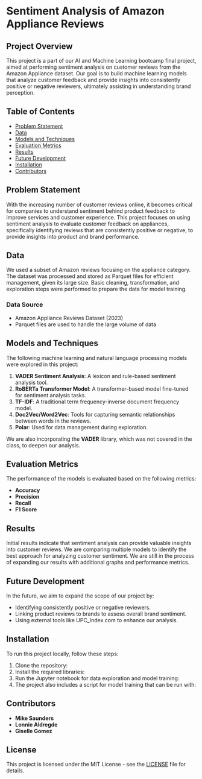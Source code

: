 
# Sentiment Analysis of Amazon Appliance Reviews

## Project Overview

This project is a part of our AI and Machine Learning bootcamp final project, aimed at performing sentiment analysis on customer reviews from the Amazon Appliance dataset. Our goal is to build machine learning models that analyze customer feedback and provide insights into consistently positive or negative reviewers, ultimately assisting in understanding brand perception.

## Table of Contents

- [Problem Statement](#problem-statement)
- [Data](#data)
- [Models and Techniques](#models-and-techniques)
- [Evaluation Metrics](#evaluation-metrics)
- [Results](#results)
- [Future Development](#future-development)
- [Installation](#installation)
- [Contributors](#contributors)


## Problem Statement

With the increasing number of customer reviews online, it becomes critical for companies to understand sentiment behind product feedback to improve services and customer experience. This project focuses on using sentiment analysis to evaluate customer feedback on appliances, specifically identifying reviews that are consistently positive or negative, to provide insights into product and brand performance.

## Data

We used a subset of Amazon reviews focusing on the appliance category. The dataset was processed and stored as Parquet files for efficient management, given its large size. Basic cleaning, transformation, and exploration steps were performed to prepare the data for model training.

### Data Source

- Amazon Appliance Reviews Dataset (2023)
- Parquet files are used to handle the large volume of data

## Models and Techniques

The following machine learning and natural language processing models were explored in this project:

1. **VADER Sentiment Analysis**: A lexicon and rule-based sentiment analysis tool.
2. **RoBERTa Transformer Model**: A transformer-based model fine-tuned for sentiment analysis tasks.
3. **TF-IDF**: A traditional term frequency-inverse document frequency model.
4. **Doc2Vec/Word2Vec**: Tools for capturing semantic relationships between words in the reviews.
5. **Polar**: Used for data management during exploration.

We are also incorporating the **VADER** library, which was not covered in the class, to deepen our analysis.

## Evaluation Metrics

The performance of the models is evaluated based on the following metrics:
- **Accuracy**
- **Precision**
- **Recall**
- **F1 Score**

## Results

Initial results indicate that sentiment analysis can provide valuable insights into customer reviews. We are comparing multiple models to identify the best approach for analyzing customer sentiment. We are still in the process of expanding our results with additional graphs and performance metrics.

## Future Development

In the future, we aim to expand the scope of our project by:
- Identifying consistently positive or negative reviewers.
- Linking product reviews to brands to assess overall brand sentiment.
- Using external tools like UPC_Index.com to enhance our analysis.

## Installation

To run this project locally, follow these steps:

1. Clone the repository:
2. Install the required libraries:
3. Run the Jupyter notebook for data exploration and model training:
4. The project also includes a script for model training that can be run with:

## Contributors

- **Mike Saunders**
- **Lonnie Aldregde**
- **Giselle Gomez**

## License

This project is licensed under the MIT License - see the [LICENSE](LICENSE) file for details.
